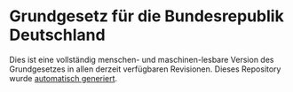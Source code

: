 #   Grundgesetz für die Bundesrepublik Deutschland

Dies ist eine vollständig menschen- und maschinen-lesbare Version des Grundgesetzes in allen derzeit verfügbaren Revisionen. Dieses Repository wurde [automatisch generiert](https://github.com/bheisig/grundgesetz-dev).

